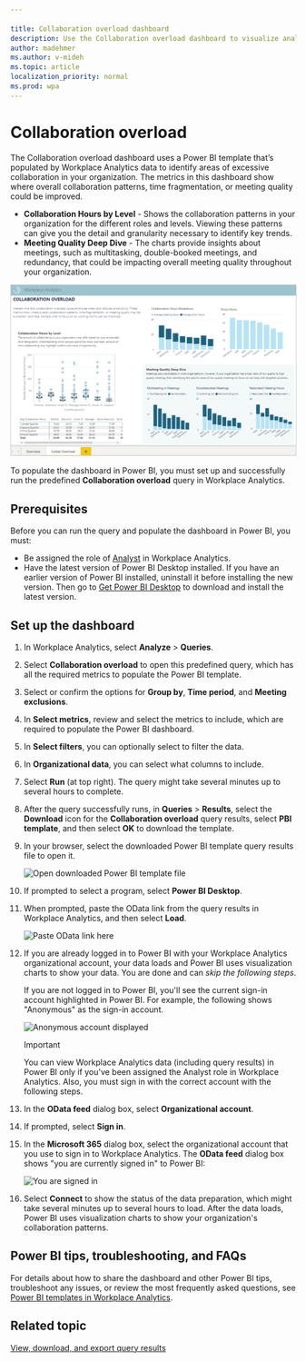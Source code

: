 ```yaml
---

title: Collaboration overload dashboard
description: Use the Collaboration overload dashboard to visualize analyze Workplace Analytics data in Power BI
author: madehmer
ms.author: v-mideh
ms.topic: article
localization_priority: normal 
ms.prod: wpa
---
```


# Collaboration overload

The Collaboration overload dashboard uses a Power BI template that’s populated by Workplace Analytics data to identify areas of excessive collaboration in your organization. The metrics in this dashboard show where overall collaboration patterns, time fragmentation, or meeting quality could be improved.

* **Collaboration Hours by Level** - Shows the collaboration patterns in your organization for the different roles and levels. Viewing these patterns can give you the detail and granularity necessary to identify key trends.
* **Meeting Quality Deep Dive** - The charts provide insights about meetings, such as multitasking, double-booked meetings, and redundancy, that could be impacting overall meeting quality throughout your organization.

![Collaboration overload dashboard in Power BI](../Images/WpA/tutorials/pbi-collab-overload.png)

To populate the dashboard in Power BI, you must set up and successfully run the predefined **Collaboration overload** query in Workplace Analytics.

## Prerequisites

Before you can run the query and populate the dashboard in Power BI, you must:

* Be assigned the role of [Analyst](../use/user-roles.md) in Workplace Analytics.
* Have the latest version of Power BI Desktop installed. If you have an earlier version of Power BI installed, uninstall it before installing the new version. Then go to [Get Power BI Desktop](https://www.microsoft.com/p/power-bi-desktop/9ntxr16hnw1t?activetab=pivot:overviewtab) to download and install the latest version.

## Set up the dashboard

1. In Workplace Analytics, select **Analyze** > **Queries**.
2. Select **Collaboration overload** to open this predefined query, which has all the required metrics to populate the Power BI template.
3. Select or confirm the options for **Group by**, **Time period**, and **Meeting exclusions**.
4. In **Select metrics**, review and select the metrics to include, which are required to populate the Power BI dashboard.
5. In **Select filters**, you can optionally select to filter the data.
6. In **Organizational data**, you can select what columns to include.
7. Select **Run** (at top right). The query might take several minutes up to several hours to complete.
8. After the query successfully runs, in **Queries** > **Results**, select the **Download** icon for the **Collaboration overload** query results, select **PBI template**, and then select **OK** to download the template.
9. In your browser, select the downloaded Power BI template query results file to open it.

    ![Open downloaded Power BI template file](../Images/WpA/tutorials/pbi-templates-05.png)

10. If prompted to select a program, select **Power BI Desktop**.
11. When prompted, paste the OData link from the query results in Workplace Analytics, and then select **Load**.

    ![Paste OData link here](../Images/WpA/tutorials/pbi-templates-07.png)

12. If you are already logged in to Power BI with your Workplace Analytics organizational account, your data loads and Power BI uses visualization charts to show your data. You are done and can _skip the following steps_.

    If you are not logged in to Power BI, you'll see the current sign-in account highlighted in Power BI. For example, the following shows "Anonymous" as the sign-in account.

    ![Anonymous account displayed](../Images/WpA/tutorials/anon-access-to-pbi.png)

    > [!Important]
    > You can view Workplace Analytics data (including query results) in Power BI only if you've been assigned the Analyst role in Workplace Analytics. Also, you must sign in with the correct account with the following steps.

13. In the **OData feed** dialog box, select **Organizational account**.
14. If prompted, select **Sign in**.
15. In the **Microsoft 365** dialog box, select the organizational account that you use to sign in to Workplace Analytics. The **OData feed** dialog box shows "you are currently signed in" to Power BI:

    ![You are signed in](../Images/WpA/tutorials/you-are-signed-in.png)

16. Select **Connect** to show the status of the data preparation, which might take several minutes up to several hours to load. After the data loads, Power BI uses visualization charts to show your organization's collaboration patterns.

## Power BI tips, troubleshooting, and FAQs

For details about how to share the dashboard and other Power BI tips, troubleshoot any issues, or review the most frequently asked questions, see [Power BI templates in Workplace Analytics](../tutorials/power-bi-templates.md).

## Related topic

[View, download, and export query results](../use/view-download-and-export-query-results.md)
